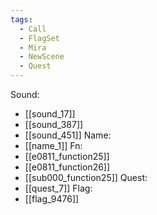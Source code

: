 ```yaml
---
tags:
  - Call
  - FlagSet
  - Mira
  - NewScene
  - Quest
---
```

Sound:
- [[sound_17]]
- [[sound_387]]
- [[sound_451]]
Name:
- [[name_1]]
Fn:
- [[e0811_function25]]
- [[e0811_function26]]
- [[sub000_function25]]
Quest:
- [[quest_7]]
Flag:
- [[flag_9476]]
